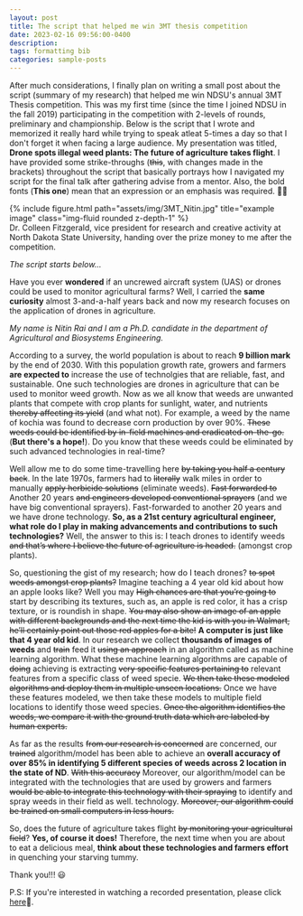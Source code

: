 ```yaml
---
layout: post
title: The script that helped me win 3MT thesis competition
date: 2023-02-16 09:56:00-0400
description: 
tags: formatting bib
categories: sample-posts
---
```

After much considerations, I finally plan on writing a small post about the script (summary of my research) that helped me win NDSU's annual 3MT Thesis competition. This was my first time (since the time I joined NDSU in the fall 2019) participating in the competition with 2-levels of rounds, preliminary and championship. Below is the script that I wrote and memorized it really hard while trying to speak atleat 5-times a day so that I don't forget it when facing a large audience. My presentation was titled, **Drone spots illegal weed plants: The future of agriculture takes flight**. I have provided some strike-throughs (~~this~~, with changes made in the brackets) throughout the script that basically portrays how I navigated my script for the final talk after gathering advise from a mentor. Also, the bold fonts (**This one**) mean that an expression or an emphasis was required. 👨‍🔬

<div class="row">
    <div class="col-sm mt-3 mt-md-0">
        {% include figure.html path="assets/img/3MT_Nitin.jpg" title="example image" class="img-fluid rounded z-depth-1" %}
    </div>
</div>
<div class="caption">
    Dr. Colleen Fitzgerald, vice president for research and creative activity at North Dakota State University, handing over the prize money to me after the competition.
</div>


_The script starts below..._

Have you ever **wondered** if an uncrewed aircraft system (UAS) or drones could be used to monitor agricultural farms? Well, I carried the **same curiosity** almost 3-and-a-half years back and now my research focuses on the application of drones in agriculture.

_My name is Nitin Rai and I am a Ph.D. candidate in the department of Agricultural and Biosystems Engineering._

According to a survey, the world population is about to reach **9 billion mark** by the end of 2030. With this population growth rate, growers and farmers **are expected to** increase the use of technolgies that are reliable, fast, and sustainable. One such technologies are drones in agriculture that can be used to monitor weed growth. Now as we all know that weeds are unwanted plants that compete with crop plants for sunlight, water, and nutrients ~~thereby affecting its yield~~ (and what not). For example, a weed by the name of kochia was found to decrease corn production by over 90%. ~~These weeds could be identified by in-field machines and eradicated on-the-go.~~ (**But there's a hope!**). Do you know that these weeds could be eliminated by such advanced technologies in real-time? 

Well allow me to do some time-travelling here ~~by taking you half a century back~~. In the late 1970s, farmers had to ~~literally~~ walk miles in order to manually ~~apply herbicide solutions~~ (eliminate weeds). ~~Fast forwarded to~~ Another 20 years ~~and engineers developed conventional sprayers~~ (and we have big conventional sprayers). Fast-forwarded to another 20 years and we have drone technology. **So, as a 21st century agricultural engineer, what role do I play in making advancements
and contributions to such technologies?** Well, the answer to this is: I teach drones to identify weeds ~~and that’s where I believe the future of agriculture is headed.~~ (amongst crop plants). 

So, questioning the gist of my research; how do I teach drones? ~~to spot weeds amongst crop plants?~~ Imagine teaching a 4 year old kid about how an apple looks like? Well you may ~~High chances are that you’re going to~~ start by describing its textures, such as, an apple is red color, it has a crisp texture, or is roundish in shape. ~~You may also show an image of an apple with different backgrounds and the next time the kid is with you in Walmart, he’ll certainly point out those red apples for a bite!~~ **A computer is just like that 4 year old kid**. In our research we collect **thousands of images of weeds** and ~~train~~ feed it ~~using an approach~~ in an algorithm called as machine learning algorithm. What these machine learning algorithms are capable of ~~doing~~ achieving is extracting ~~very specific features pertaining to~~ relevant features from a specific class of weed specie. ~~We then take these modeled algorithms and deploy them in multiple unseen locations.~~ Once we have these features modeled, we then take these models to multiple field locations to identify those weed species. ~~Once the algorithm identifies the weeds, we compare it with the ground truth data which are labeled by human experts.~~

As far as the results ~~from our research is concerned~~ are concerned, our ~~trained~~ algorithm/model has been able to achieve an **overall accuracy of over 85% in identifying 5 different species of weeds across 2 location in the state of ND**. ~~With this accuracy~~ Moreover, our algorithm/model can be integrated with the technologies that are used by growers and farmers ~~would be able to integrate this technology with their spraying~~ to identify and spray weeds in their field as well. technology. ~~Moreover, our algorithm could be trained on small computers in less hours.~~

So, does the future of agriculture takes flight ~~by monitoring your agricultural field~~? **Yes, of course it does!** Therefore, the next time when you are about to eat a delicious meal, **think about these technologies and farmers effort** in quenching your starving tummy.

Thank you!!! 😃

P.S: If you're interested in watching a recorded presentation, please click [here](https://youtu.be/j3DfPBQiBS4)🥇.
